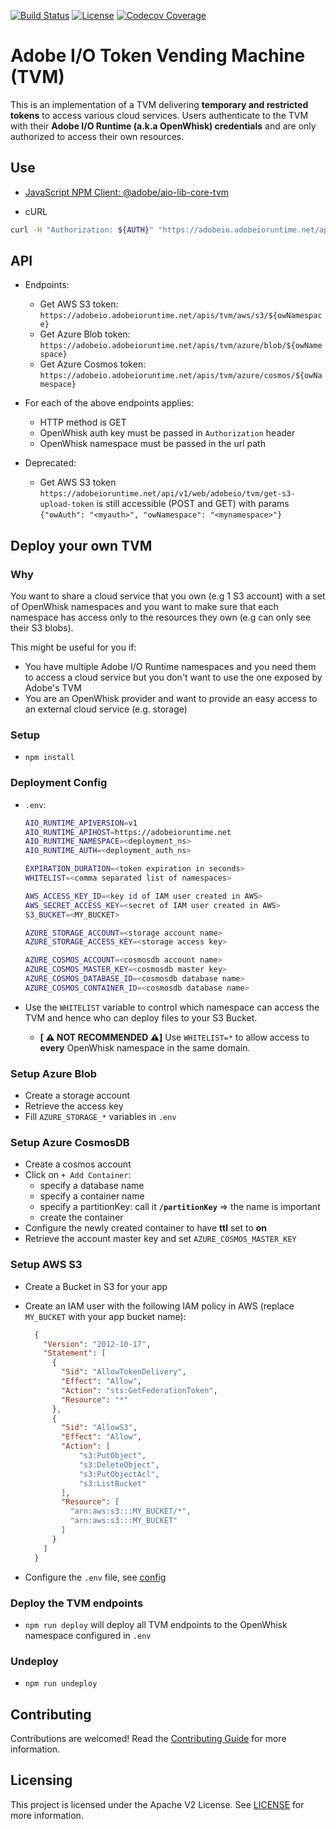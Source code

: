 [![Build Status](https://travis-ci.com/adobe/aio-tvm.svg?branch=master)](https://travis-ci.com/adobe/aio-tvm)
[![License](https://img.shields.io/badge/License-Apache%202.0-blue.svg)](https://opensource.org/licenses/Apache-2.0)
[![Codecov Coverage](https://img.shields.io/codecov/c/github/adobe/aio-tvm/master.svg?style=flat-square)](https://codecov.io/gh/adobe/aio-tvm/)

# Adobe I/O Token Vending Machine (TVM)

This is an implementation of a TVM delivering **temporary and restricted tokens** to access various cloud services. Users authenticate
to the TVM with their **Adobe I/O Runtime (a.k.a OpenWhisk) credentials** and are only authorized to access their own resources.

## Use

- [JavaScript NPM Client: @adobe/aio-lib-core-tvm](https://github.com/adobe/aio-lib-core-tvm#use)

- cURL

```bash
curl -H "Authorization: ${AUTH}" "https://adobeio.adobeioruntime.net/apis/tvm/azure/blob/${NAMESPACE}"
```

## API

- Endpoints:
  - Get AWS S3 token: `https://adobeio.adobeioruntime.net/apis/tvm/aws/s3/${owNamespace}`
  - Get Azure Blob token: `https://adobeio.adobeioruntime.net/apis/tvm/azure/blob/${owNamespace}`
  - Get Azure Cosmos token: `https://adobeio.adobeioruntime.net/apis/tvm/azure/cosmos/${owNamespace}`

- For each of the above endpoints applies:
  - HTTP method is GET
  - OpenWhisk auth key must be passed in `Authorization` header
  - OpenWhisk namespace must be passed in the url path

- Deprecated:
  - Get AWS S3 token `https://adobeioruntime.net/api/v1/web/adobeio/tvm/get-s3-upload-token` is still accessible (POST and GET) with params `{"owAuth": "<myauth>", "owNamespace": "<mynamespace>"}`

## Deploy your own TVM

### Why

You want to share a cloud service that you own (e.g 1 S3 account) with a set of OpenWhisk namespaces and you want to
make sure that each namespace has access only to the resources they own (e.g can only see their S3 blobs).

This might be useful for you if:

- You have multiple Adobe I/O Runtime namespaces and you need them to access a cloud service but you don't want to use
  the one exposed by Adobe's TVM
- You are an OpenWhisk provider and want to provide an easy access to an external cloud service (e.g. storage)

### Setup

- `npm install`

### Deployment Config

- `.env`:

  ```bash
  AIO_RUNTIME_APIVERSION=v1
  AIO_RUNTIME_APIHOST=https://adobeioruntime.net
  AIO_RUNTIME_NAMESPACE=<deployment_ns>
  AIO_RUNTIME_AUTH=<deployment_auth_ns>
  
  EXPIRATION_DURATION=<token expiration in seconds>
  WHITELIST=<comma separated list of namespaces>

  AWS_ACCESS_KEY_ID=<key id of IAM user created in AWS>
  AWS_SECRET_ACCESS_KEY=<secret of IAM user created in AWS>
  S3_BUCKET=<MY_BUCKET>

  AZURE_STORAGE_ACCOUNT=<storage account name>
  AZURE_STORAGE_ACCESS_KEY=<storage access key>

  AZURE_COSMOS_ACCOUNT=<cosmosdb account name>
  AZURE_COSMOS_MASTER_KEY=<cosmosdb master key>
  AZURE_COSMOS_DATABASE_ID=<cosmosdb database name>
  AZURE_COSMOS_CONTAINER_ID=<cosmosdb database name>
  ```

- Use the `WHITELIST` variable to control which namespace can access the TVM and
  hence who can deploy files to your S3 Bucket.
  - **[ ⚠️ NOT RECOMMENDED ⚠️]** Use `WHITELIST=*` to allow access to
    **every** OpenWhisk namespace in the same domain.

### Setup Azure Blob

- Create a storage account
- Retrieve the access key
- Fill `AZURE_STORAGE_*` variables in `.env`

### Setup Azure CosmosDB

- Create a cosmos account
- Click on `+ Add Container`:
  - specify a database name
  - specify a container name
  - specify a partitionKey: call it **`/partitionKey`** => the name is important
  - create the container
- Configure the newly created container to have **ttl** set to **on**
- Retrieve the account master key and set `AZURE_COSMOS_MASTER_KEY`

### Setup AWS S3

- Create a Bucket in S3 for your app
- Create an IAM user with the following IAM policy in AWS (replace `MY_BUCKET` with
  your app bucket name):

  ```json
    {
      "Version": "2012-10-17",
      "Statement": [
        {
          "Sid": "AllowTokenDelivery",
          "Effect": "Allow",
          "Action": "sts:GetFederationToken",
          "Resource": "*"
        },
        {
          "Sid": "AllowS3",
          "Effect": "Allow",
          "Action": [
              "s3:PutObject",
              "s3:DeleteObject",
              "s3:PutObjectAcl",
              "s3:ListBucket"
          ],
          "Resource": [
            "arn:aws:s3:::MY_BUCKET/*",
            "arn:aws:s3:::MY_BUCKET"
          ]
        }
      ]
    }
  ```

- Configure the `.env` file, see [config](#deployment-config)

### Deploy the TVM endpoints

- `npm run deploy` will deploy all TVM endpoints to the OpenWhisk namespace configured in `.env`

### Undeploy

- `npm run undeploy`

## Contributing

Contributions are welcomed! Read the [Contributing Guide](./.github/CONTRIBUTING.md) for more information.

## Licensing

This project is licensed under the Apache V2 License. See [LICENSE](LICENSE) for more information.
